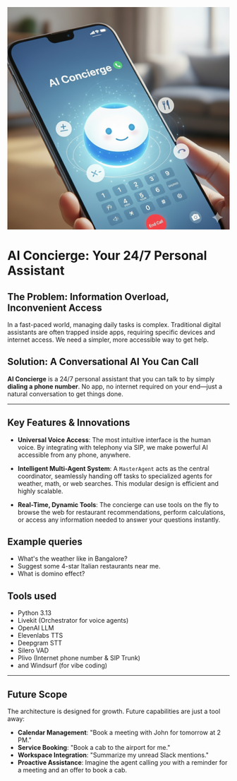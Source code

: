 ![AI Concierge](image.png)

# AI Concierge: Your 24/7 Personal Assistant

## The Problem: Information Overload, Inconvenient Access

In a fast-paced world, managing daily tasks is complex. Traditional digital assistants are often trapped inside apps, requiring specific devices and internet access. We need a simpler, more accessible way to get help.

## Solution: A Conversational AI You Can Call

**AI Concierge** is a 24/7 personal assistant that you can talk to by simply **dialing a phone number**. No app, no internet required on your end—just a natural conversation to get things done.

---

## Key Features & Innovations

*   **Universal Voice Access**: The most intuitive interface is the human voice. By integrating with telephony via SIP, we make powerful AI accessible from any phone, anywhere.

*   **Intelligent Multi-Agent System**: A `MasterAgent` acts as the central coordinator, seamlessly handing off tasks to specialized agents for weather, math, or web searches. This modular design is efficient and highly scalable.

*   **Real-Time, Dynamic Tools**: The concierge can use tools on the fly to browse the web for restaurant recommendations, perform calculations, or access any information needed to answer your questions instantly.


## **Example queries**
- What's the weather like in Bangalore?
- Suggest some 4-star Italian restaurants near me.
- What is domino effect?


## **Tools used**
- Python 3.13
- Livekit (Orchestrator for voice agents)
- OpenAI LLM
- Elevenlabs TTS
- Deepgram STT
- Silero VAD
- Plivo (Internet phone number & SIP Trunk)
- and Windsurf (for vibe coding)

---

## Future Scope

The architecture is designed for growth. Future capabilities are just a tool away:

*   **Calendar Management**: "Book a meeting with John for tomorrow at 2 PM."
*   **Service Booking**: "Book a cab to the airport for me."
*   **Workspace Integration**: "Summarize my unread Slack mentions."
*   **Proactive Assistance**: Imagine the agent calling *you* with a reminder for a meeting and an offer to book a cab.
